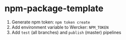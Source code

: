 # npm-package-template

1. Generate npm token: `npm token create`
2. Add environment variable to Wercker: `NPM_TOKEN`
3. Add `test` (all branches) and `publish` (master) pipelines
